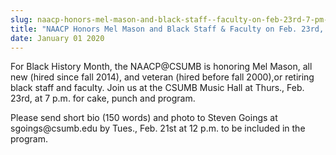 ```yaml
---
slug: naacp-honors-mel-mason-and-black-staff--faculty-on-feb-23rd-7-pm-at-music-hall
title: "NAACP Honors Mel Mason and Black Staff & Faculty on Feb. 23rd, 7 p.m. at Music Hall"
date: January 01 2020
---
```


 
<p>
  For Black History Month, the NAACP@CSUMB is honoring Mel Mason, all new
  &#40;hired since fall 2014&#41;, and veteran &#40;hired before fall
  2000&#41;,or retiring black staff and faculty. Join us at the CSUMB Music Hall
  at Thurs., Feb. 23rd, at 7 p.m. for cake, punch and program.
</p>
<p>
  Please send short bio &#40;150 words&#41; and photo to Steven Goings at
  sgoings@csumb.edu by Tues., Feb. 21st at 12 p.m. to be included in the
  program.
</p>
 
